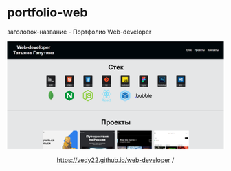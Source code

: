 # portfolio-web
заголовок-название - Портфолио Web-developer
 
<div align="center">
<img src="https://github.com/vedy22/vedy22/blob/main/screens/web.png" alt="скрин страницы">

https://vedy22.github.io/web-developer /

</div>
